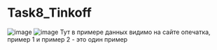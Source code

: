 # Task8_Tinkoff

![image](https://user-images.githubusercontent.com/55626010/224826390-921c942e-8973-445f-af25-828f5311a093.png)
![image](https://user-images.githubusercontent.com/55626010/224826457-1fe7adfb-7fd1-47cc-8d97-77a919edf2d8.png)
Тут в примере данных видимо на сайте опечатка, пример 1 и пример 2 - это один пример
